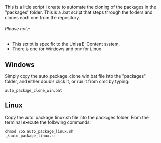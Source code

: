 This is a little script I create to automate the cloning of the packages in the "packages" folder. This is  a .bat script that steps through the folders and clones each one from the repository.

###### Please note:
- This script is specific to the Unisa E-Content system.
- There is one for Windows and one for Linux
 
 
## Windows
Simply copy the auto_package_clone_win.bat file into the "packages" folder, and either double click it, or run it from cmd by typing:
``` 
auto_package_clone_win.bat
```

## Linux
Copy the auto_package_linux.sh file into the packages folder. From the terminal execute the following commands:
```
chmod 755 auto_package_linux.sh
./auto_package_linux.sh
```
